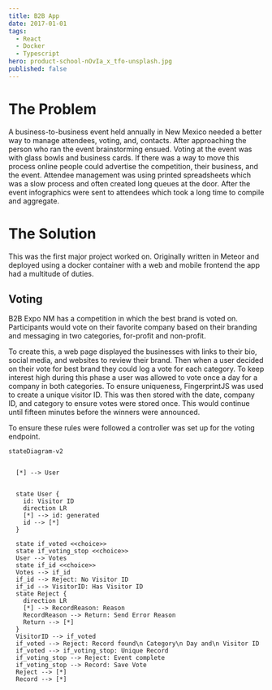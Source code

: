 ```yaml
---
title: B2B App
date: 2017-01-01
tags:
  - React
  - Docker
  - Typescript
hero: product-school-nOvIa_x_tfo-unsplash.jpg
published: false
---
```



# The Problem

A business-to-business event held annually in New Mexico needed a better way to manage attendees, voting, and, contacts. After approaching the person who ran the event brainstorming ensued. Voting at the event was with glass bowls and business cards. If there was a way to move this process online people could advertise the competition, their business, and the event. Attendee management was using printed spreadsheets which was a slow process and often created long queues at the door. After the event infographics were sent to attendees which took a long time to compile and aggregate.



# The Solution


This was the first major project worked on. Originally written in Meteor and deployed using a docker container with a web and mobile frontend the app had a multitude of duties.

## Voting

B2B Expo NM has a competition in which the best brand is voted on. Participants would vote on their favorite company based on their branding and messaging in two categories, for-profit and non-profit.

To create this, a web page displayed the businesses with links to their bio, social media, and websites to review their brand. Then when a user decided on their vote for best brand they could log a vote for each category. 
To keep interest high during this phase a user was allowed to vote once a day for a company in both categories. To ensure uniqueness, FingerprintJS was used to create a unique visitor ID. This was then stored with the date, company ID, and category to ensure votes were stored once. This would continue until fifteen minutes before the winners were announced.

To ensure these rules were followed a controller was set up for the voting endpoint. 


```mermaid
stateDiagram-v2
  

  [*] --> User


  state User {
    id: Visitor ID 
    direction LR
    [*] --> id: generated
    id --> [*]
  }
  
  state if_voted <<choice>>
  state if_voting_stop <<choice>>
  User --> Votes
  state if_id <<choice>>
  Votes --> if_id
  if_id --> Reject: No Visitor ID
  if_id --> VisitorID: Has Visitor ID
  state Reject {
    direction LR
    [*] --> RecordReason: Reason
    RecordReason --> Return: Send Error Reason
    Return --> [*]
  }
  VisitorID --> if_voted
  if_voted --> Reject: Record found\n Category\n Day and\n Visitor ID
  if_voted --> if_voting_stop: Unique Record
  if_voting_stop --> Reject: Event complete
  if_voting_stop --> Record: Save Vote
  Reject --> [*]
  Record --> [*]
```
